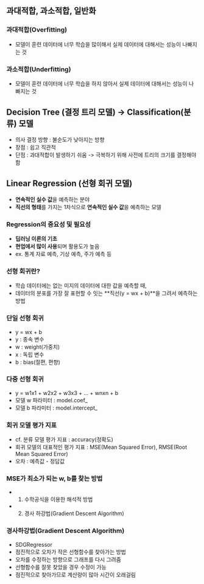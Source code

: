 ## 과대적합, 과소적합, 일반화

### 과대적합(Overfitting)
- 모델이 훈련 데이터에 너무 학습을 많이해서 실제 데이터에 대해서는 성능이 나빠지는 것

### 과소적합(Underfitting)
- 모델이 훈련 데이터에 너무 학습을 하지 않아서 실제 데이터에 대해서는 성능이 나빠지는 것

## Decision Tree (결정 트리 모델) -> Classification(분류) 모델
- 의사 결정 방향 : 불순도가 낮아지는 방향
- 장점 : 쉽고 직관적
- 단점 : 과대적합이 발생하기 쉬움 -> 극복하기 위해 사전에 트리의 크기를 결정해야 함

## Linear Regression (선형 회귀 모델)
- **연속적인 실수 값**을 예측하는 분야
- **직선의 형태**를 가지는 1차식으로 **연속적인 실수 값**을 예측하는 모델

### Regression의 중요성 및 필요성
- **딥러닝 이론의 기초**
- **현업에서 많이 사용**되며 활용도가 높음
- ex. 통계 자료 예측, 기상 예측, 주가 예측 등

### 선형 회귀란?
- 학습 데이터에는 없는 미지의 데이터에 대한 값을 예측할 때,
- 데이터의 분포를 가장 잘 표현할 수 잇는 **직선(y = wx + b)**을 그려서 예측하는 방법

### 단일 선형 회귀
- y = wx + b
- y : 종속 변수
- w : weight(가중치)
- x : 독립 변수
- b : bias(절편, 편향)

### 다중 선형 회귀
- y = w1x1 + w2x2 + w3x3 + ... + wnxn + b
- 모델 w 파라미터 : model.coef_
- 모델 b 파라미터 : model.intercept_

### 회귀 모델 평가 지표
- cf. 분류 모델 평가 지표 : accuracy(정확도)
- 회귀 모델의 대표적인 평가 지표 : MSE(Mean Squared Error), RMSE(Root Mean Squared Error)
- 오차 : 예측값 - 정답값

### MSE가 최소가 되는 w, b를 찾는 방법
- 1. 수학공식을 이용한 해석적 방법
- 2. 경사 하강법(Gradient Descent Algorithm)

### 경사하강법(Gradient Descent Algorithm)
- SDGRegressor
- 점진적으로 오차가 작은 선형함수를 찾아가는 방법
- 오차를 수정하는 방향으로 그래프를 다시 그려줌
- 선형함수를 잘못 찾았을 경우 수정이 가능
- 점진적으로 찾아가므로 계산량이 많아 시간이 오래걸림